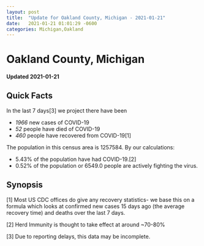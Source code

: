 ```yaml
---
layout: post
title:  "Update for Oakland County, Michigan - 2021-01-21"
date:   2021-01-21 01:01:29 -0600
categories: Michigan,Oakland
---
```


# Oakland County, Michigan
#### Updated 2021-01-21

## Quick Facts

In the last 7 days[3] we project there have been
- *1966* new cases of COVID-19
- *52* people have died of COVID-19
- *460* people have recovered from COVID-19[1]

The population in this census area is 1257584. By our calculations:
- 5.43% of the population have had COVID-19.[2]
- 0.52% of the population or 6549.0 people are actively fighting the virus.

## Synopsis




[1] Most US CDC offices do give any recovery statistics- we base this on a formula which looks at confirmed new cases
15 days ago (the average recovery time) and deaths over the last 7 days.

[2] Herd Immunity is thought to take effect at around ~70-80%

[3] Due to reporting delays, this data may be incomplete.
 
    